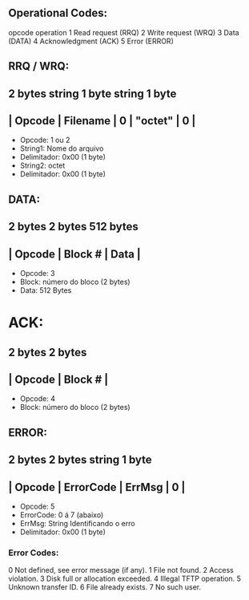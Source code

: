 
## Operational Codes: 

 opcode  operation
   1     Read request (RRQ)
   2     Write request (WRQ)
   3     Data (DATA)
   4     Acknowledgment (ACK)
   5     Error (ERROR)

## RRQ / WRQ: 

 2 bytes     string    1 byte     string   1 byte
 ------------------------------------------------
| Opcode |  Filename  |   0  |   "octet"   |   0  |
 ------------------------------------------------

- Opcode: 1 ou 2 
- String1: Nome do arquivo
- Delimitador: 0x00 (1 byte)
- String2: octet
- Delimitador: 0x00 (1 byte)

## DATA: 

  2 bytes     2 bytes      512 bytes
 ----------------------------------
| Opcode |   Block #  |   Data     |
 ----------------------------------

- Opcode: 3 
- Block: número do bloco (2 bytes)
- Data: 512 Bytes

# ACK: 

  2 bytes     2 bytes
  ---------------------
 | Opcode |   Block #  |
  ---------------------

- Opcode: 4
- Block: número do bloco (2 bytes)

## ERROR: 

  2 bytes     2 bytes      string    1 byte
  -----------------------------------------
 | Opcode |  ErrorCode |   ErrMsg   |   0  |
  -----------------------------------------

- Opcode: 5
- ErrorCode: 0 á 7 (abaixo)
- ErrMsg: String Identificando o erro
- Delimitador: 0x00 (1 byte)

### Error Codes: 

   0   Not defined, see error message (if any).
   1   File not found.
   2   Access violation.
   3   Disk full or allocation exceeded.
   4   Illegal TFTP operation.
   5   Unknown transfer ID.
   6   File already exists.
   7   No such user.
